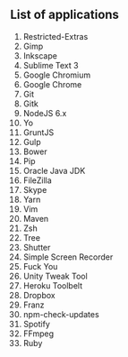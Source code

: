## List of applications

1. Restricted-Extras
1. Gimp
1. Inkscape
1. Sublime Text 3
1. Google Chromium
1. Google Chrome
1. Git
1. Gitk
1. NodeJS 6.x
1. Yo
1. GruntJS
1. Gulp
1. Bower
1. Pip
1. Oracle Java JDK
1. FileZilla
1. Skype
1. Yarn
1. Vim
1. Maven
1. Zsh
1. Tree
1. Shutter
1. Simple Screen Recorder
1. Fuck You
1. Unity Tweak Tool
1. Heroku Toolbelt
1. Dropbox
1. Franz
1. npm-check-updates
1. Spotify
1. FFmpeg
1. Ruby
